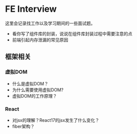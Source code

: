 # FE Interview

这里会记录找工作以及学习期间的一些面试题。

- 看你写了组件库的封装，说说在组件库封装过程中需要注意的点
- 前端引起内存泄漏的常见原因

## 框架相关

### 虚拟DOM

- 什么是虚拟DOM？
- 为什么需要使用虚拟DOM?
- 虚拟DOM的工作原理？

### React

- 对jsx的理解？React17的jsx发生了什么变化？
- fiber架构？
